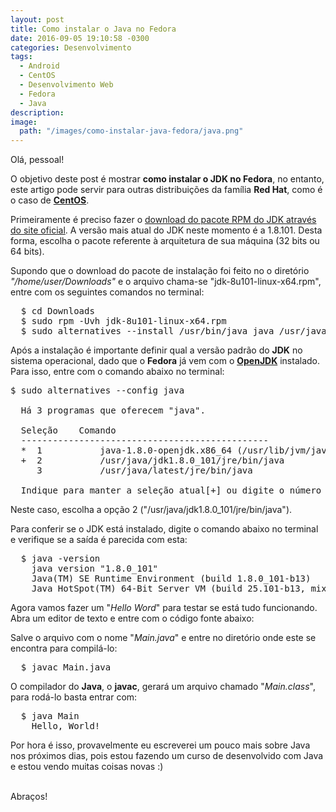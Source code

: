 ```yaml
---
layout: post
title: Como instalar o Java no Fedora
date: 2016-09-05 19:10:58 -0300
categories: Desenvolvimento
tags:
  - Android
  - CentOS
  - Desenvolvimento Web
  - Fedora
  - Java
description:
image:
  path: "/images/como-instalar-java-fedora/java.png"
---
```


Olá, pessoal!

O objetivo deste post é mostrar **como instalar o JDK no Fedora**, no entanto, este artigo pode servir para outras distribuições da família **Red Hat**, como é o caso de **[CentOS](https://www.centos.org/)**.

Primeiramente é preciso fazer o [download do pacote RPM do JDK através do site oficial](http://www.oracle.com/technetwork/java/javase/downloads/jdk8-downloads-2133151.html). A versão mais atual do JDK neste momento é a 1.8.101. Desta forma, escolha o pacote referente à arquitetura de sua máquina (32 bits ou 64 bits).

Supondo que o download do pacote de instalação foi feito no o diretório <em>"/home/user/Downloads"</em> e o arquivo chama-se "jdk-8u101-linux-x64.rpm", entre com os seguintes comandos no terminal:

<pre class="terminal">
  $ cd Downloads
  $ sudo rpm -Uvh jdk-8u101-linux-x64.rpm
  $ sudo alternatives --install /usr/bin/java java /usr/java/latest/jre/bin/java 200000
</pre>

Após a instalação é importante definir qual a versão padrão do **JDK** no sistema operacional, dado que o **Fedora** já vem com o **[OpenJDK](http://openjdk.java.net/)** instalado. Para isso, entre com o comando abaixo no terminal:

<pre class="terminal">
$ sudo alternatives --config java

  Há 3 programas que oferecem "java".

  Seleção    Comando
  -----------------------------------------------
  *  1           java-1.8.0-openjdk.x86_64 (/usr/lib/jvm/java-1.8.0-openjdk-1.8.0.101-1.b14.fc24.x86_64/jre/bin/java)
  +  2           /usr/java/jdk1.8.0_101/jre/bin/java
     3           /usr/java/latest/jre/bin/java

  Indique para manter a seleção atual[+] ou digite o número da seleção:
</pre>

Neste caso, escolha a opção 2 ("/usr/java/jdk1.8.0_101/jre/bin/java").

Para conferir se o JDK está instalado, digite o comando abaixo no terminal e verifique se a saída é parecida com esta:

<pre class="terminal">
  $ java -version
    java version "1.8.0_101"
    Java(TM) SE Runtime Environment (build 1.8.0_101-b13)
    Java HotSpot(TM) 64-Bit Server VM (build 25.101-b13, mixed mode)
</pre>

Agora vamos fazer um "*Hello Word*" para testar se está tudo funcionando. Abra um editor de texto e entre com o código fonte abaixo:

<script src="https://gist.github.com/ramonsantos/af6cdc910d0a5dd488920a373ac07514.js"></script>

Salve o arquivo com o nome "*Main.java*" e entre no diretório onde este se encontra para compilá-lo:

<pre class="terminal">
  $ javac Main.java
</pre>

O compilador do **Java**, o **javac**, gerará um arquivo chamado "*Main.class*", para rodá-lo basta entrar com:

<pre class="terminal">
  $ java Main
    Hello, World!
</pre>

Por hora é isso, provavelmente eu escreverei um pouco mais sobre Java nos próximos dias, pois estou fazendo um curso de desenvolvido com Java e estou vendo muitas coisas novas :)

<br>
Abraços!
